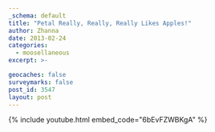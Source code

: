 ```yaml
---
_schema: default
title: "Petal Really, Really, Really Likes Apples!"
author: Zhanna
date: 2013-02-24
categories:
  - moosellaneous
excerpt: >-

geocaches: false
surveymarks: false
post_id: 3547
layout: post 
---
```


{% include youtube.html embed_code="6bEvFZWBKgA" %}